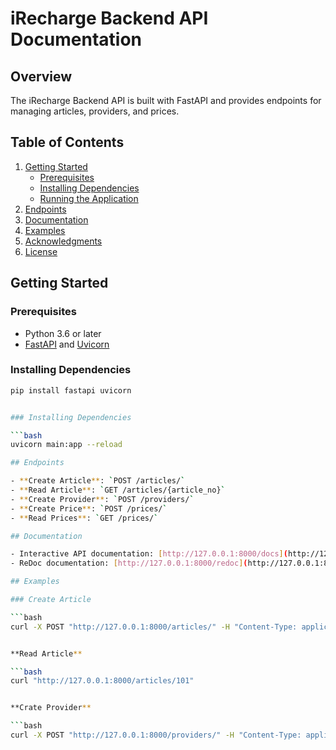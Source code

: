 # iRecharge Backend API Documentation

## Overview

The iRecharge Backend API is built with FastAPI and provides endpoints for managing articles, providers, and prices.

## Table of Contents

1. [Getting Started](#getting-started)
    - [Prerequisites](#prerequisites)
    - [Installing Dependencies](#installing-dependencies)
    - [Running the Application](#running-the-application)
2. [Endpoints](#endpoints)
3. [Documentation](#documentation)
4. [Examples](#examples)
5. [Acknowledgments](#acknowledgments)
6. [License](#license)

## Getting Started

### Prerequisites

- Python 3.6 or later
- [FastAPI](https://fastapi.tiangolo.com/) and [Uvicorn](https://www.uvicorn.org/)

### Installing Dependencies

```bash
pip install fastapi uvicorn


### Installing Dependencies

```bash
uvicorn main:app --reload

## Endpoints

- **Create Article**: `POST /articles/`
- **Read Article**: `GET /articles/{article_no}`
- **Create Provider**: `POST /providers/`
- **Create Price**: `POST /prices/`
- **Read Prices**: `GET /prices/`

## Documentation

- Interactive API documentation: [http://127.0.0.1:8000/docs](http://127.0.0.1:8000/docs)
- ReDoc documentation: [http://127.0.0.1:8000/redoc](http://127.0.0.1:8000/redoc)

## Examples

### Create Article

```bash
curl -X POST "http://127.0.0.1:8000/articles/" -H "Content-Type: application/json" -d '{"article_no": 101, "currency": "US Dollar", "description": "Example Article"}'


**Read Article**

```bash
curl "http://127.0.0.1:8000/articles/101"


**Crate Provider**

```bash
curl -X POST "http://127.0.0.1:8000/providers/" -H "Content-Type: application/json" -d '{"provider_no": 1, "name": "Example Provider"}'

